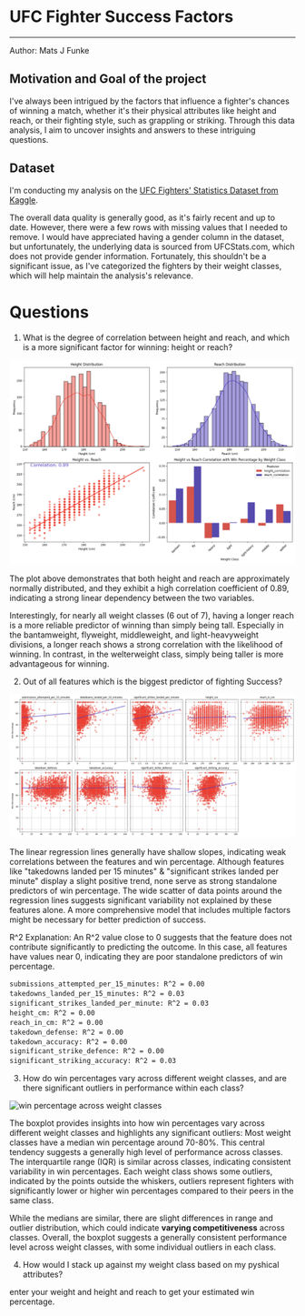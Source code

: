 # UFC Fighter Success Factors

---

Author: Mats J Funke

## Motivation and Goal of the project

I've always been intrigued by the factors that influence a fighter's chances of winning a match, whether it's their physical attributes like height and reach, or their fighting style, such as grappling or striking.
Through this data analysis, I aim to uncover insights and answers to these intriguing questions.

## Dataset

I'm conducting my analysis on the [UFC Fighters' Statistics Dataset from Kaggle](!https://www.kaggle.com/datasets/asaniczka/ufc-fighters-statistics).

The overall data quality is generally good, as it's fairly recent and up to date.
However, there were a few rows with missing values that I needed to remove.
I would have appreciated having a gender column in the dataset, but unfortunately, the underlying data is sourced from UFCStats.com, which does not provide gender information.
Fortunately, this shouldn't be a significant issue, as I've categorized the fighters by their weight classes, which will help maintain the analysis's relevance.

# Questions

1. What is the degree of correlation between height and reach, and which is a more significant factor for winning: height or reach?

![height reach plot](./plots/height_reach_plot.png)

The plot above demonstrates that both height and reach are approximately normally distributed, and they exhibit a high correlation coefficient of 0.89, indicating a strong linear dependency between the two variables.

Interestingly, for nearly all weight classes (6 out of 7), having a longer reach is a more reliable predictor of winning than simply being tall.
Especially in the bantamweight, flyweight, middleweight, and light-heavyweight divisions, a longer reach shows a strong correlation with the likelihood of winning.
In contrast, in the welterweight class, simply being taller is more advantageous for winning.

2. Out of all features which is the biggest predictor of fighting Success?

![linear regression on all features](./plots/features_linear_regression.png)

The linear regression lines generally have shallow slopes, indicating weak correlations between the features and win percentage.
Although features like "takedowns landed per 15 minutes" & "significant strikes landed per minute" display a slight positive trend, none serve as strong standalone predictors of win percentage.
The wide scatter of data points around the regression lines suggests significant variability not explained by these features alone.
A more comprehensive model that includes multiple factors might be necessary for better prediction of success.

R^2 Explanation: An R^2 value close to 0 suggests that the feature does not contribute significantly to predicting the outcome. In this case, all features have values near 0, indicating they are poor standalone predictors of win percentage.

```sh
submissions_attempted_per_15_minutes: R^2 = 0.00
takedowns_landed_per_15_minutes: R^2 = 0.03
significant_strikes_landed_per_minute: R^2 = 0.03
height_cm: R^2 = 0.00
reach_in_cm: R^2 = 0.00
takedown_defense: R^2 = 0.00
takedown_accuracy: R^2 = 0.00
significant_strike_defence: R^2 = 0.00
significant_striking_accuracy: R^2 = 0.03
```

3. How do win percentages vary across different weight classes, and are there significant outliers in performance within each class?

![win percentage across weight classes](./plots/win_weightclasses_boxplot.png)

The boxplot provides insights into how win percentages vary across different weight classes and highlights any significant outliers:
Most weight classes have a median win percentage around 70-80%. This central tendency suggests a generally high level of performance across classes.
The interquartile range (IQR) is similar across classes, indicating consistent variability in win percentages.
Each weight class shows some outliers, indicated by the points outside the whiskers, outliers represent fighters with significantly lower or higher win percentages compared to their peers in the same class.

While the medians are similar, there are slight differences in range and outlier distribution, which could indicate **varying competitiveness** across classes.
Overall, the boxplot suggests a generally consistent performance level across weight classes, with some individual outliers in each class.

4. How would I stack up against my weight class based on my pyshical attributes?

enter your weight and height and reach to get your estimated win percentage.
